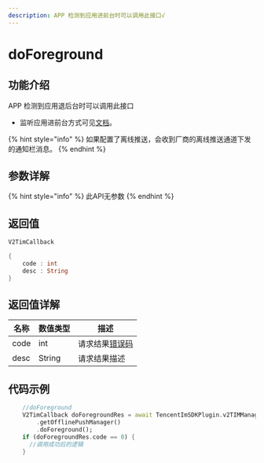 ```yaml
---
description: APP 检测到应用进前台时可以调用此接口√
---
```


# doForeground

## 功能介绍

APP 检测到应用退后台时可以调用此接口

* 监听应用进前台方式可见[文档](https://cloud.tencent.com/document/product/269/75430#.E6.AD.A5.E9.AA.A45.3A-.E5.89.8D.E5.90.8E.E5.8F.B0.E5.88.87.E6.8D.A2.E7.9B.91.E5.90.AC.3Ca-id.3D.22step\_5.22.3E.3C.2Fa.3E)。

{% hint style="info" %}
如果配置了离线推送，会收到厂商的离线推送通道下发的通知栏消息。
{% endhint %}

## 参数详解

{% hint style="info" %}
此API无参数
{% endhint %}

## 返回值

```dart
V2TimCallback

{
    code : int
    desc : String
}
```

## 返回值详解

| 名称   | 数值类型   | 描述                                                             |
| ---- | ------ | -------------------------------------------------------------- |
| code | int    | 请求结果[错误码](https://cloud.tencent.com/document/product/269/1671) |
| desc | String | 请求结果描述                                                         |

## 代码示例  &#x20;

```dart
    //doForeground
    V2TimCallback doForegroundRes = await TencentImSDKPlugin.v2TIMManager
        .getOfflinePushManager()
        .doForeground();
    if (doForegroundRes.code == 0) {
      //调用成功后的逻辑
    }
```

